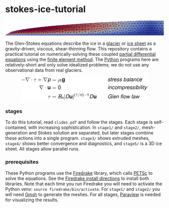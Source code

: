 # stokes-ice-tutorial

<p align="center">
<img src="slides/figs/stage2.png" alt="ice speed in a glacier" />
</p>

The Glen-Stokes equations describe the ice in a [glacier](https://en.wikipedia.org/wiki/Glacier) or [ice sheet](https://en.wikipedia.org/wiki/Glacier) as a gravity-driven, viscous, shear-thinning flow.  This repository contains a practical tutorial on numerically-solving these coupled [partial differential equations](https://en.wikipedia.org/wiki/Partial_differential_equation) using the [finite element method](https://en.wikipedia.org/wiki/Finite_element_method).  The [Python](https://www.python.org/) programs here are relatively-short and only solve idealized problems; we do not use any observational data from real glaciers.

<p align="center">
<img src="slides/figs/stokesequations.png" width="400" title="the Stokes equations for ice flow" />
</p>

### stages

To do this tutorial, read `slides.pdf` and follow the stages.  Each stage is self-contained, with increasing sophistication.  In `stage1/` and `stage2/`, mesh-generation and Stokes solution are separated, but later stages combine these actions into a single program.  `stage3/` shows extruded meshes,
`stage4/` shows better convergence and diagnostics, and `stage5/` is a 3D ice sheet.  All stages allow parallel runs.

### prerequisites

These Python programs use the [Firedrake](https://www.firedrakeproject.org/) library, which calls [PETSc](https://www.mcs.anl.gov/petsc/) to solve the equations.  See the [Firedrake install directions](https://www.firedrakeproject.org/download.html) to install both libraries.  Note that each time you run Firedrake you will need to activate the Python venv: `source firedrake/bin/activate`.  For `stage1/` and `stage2/` you will need [Gmsh](https://gmsh.info/) to generate the meshes.  For all stages, [Paraview](https://www.paraview.org/) is needed for visualizing the results.
